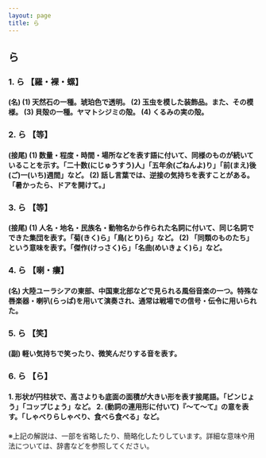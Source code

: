 ```yaml
---
layout: page
title: ら
---
```

## ら

### 1. ら 【羅・裸・螺】
#### (名) (1) 天然石の一種。琥珀色で透明。 (2) 玉虫を模した装飾品。また、その模様。 (3) 貝殻の一種。ヤマトシジミの殻。 (4) くるみの実の殻。

### 2. ら 【等】
#### (接尾) (1) 数量・程度・時間・場所などを表す語に付いて、同様のものが続いていることを示す。「二十数(にじゅうすう)人」「五年余(ごねんよ)り」「前(まえ)後(ご)一(いち)週間」など。 (2) 話し言葉では、逆接の気持ちを表すことがある。「暑かったら、ドアを開けて。」

### 3. ら 【等】
#### (接尾) (1) 人名・地名・民族名・動物名から作られた名詞に付いて、同じ名詞でできた集団を表す。「菊(きく)ら」「鳥(とり)ら」など。 (2) 「同類のものたち」という意味を表す。「傑作(けっさく)ら」「名曲(めいきょく)ら」など。

### 4. ら 【喇・瘻】
#### (名) 大陸ユーラシアの東部、中国東北部などで見られる風俗音楽の一つ。特殊な唇楽器・喇叭(らっぱ)を用いて演奏され、通常は戦場での信号・伝令に用いられた。

### 5. ら 【笑】
#### (副) 軽い気持ちで笑ったり、微笑んだりする音を表す。

### 6. ら 【ら】
#### 1. 形状が円柱状で、高さよりも底面の面積が大きい形を表す接尾語。「ビンじょう」「コップじょう」など。 2. (動詞の連用形に付いて)『〜て〜て』の意を表す。「しゃべりらしゃべり、食べら食べる」など。

※上記の解説は、一部を省略したり、簡略化したりしています。詳細な意味や用法については、辞書などを参照してください。